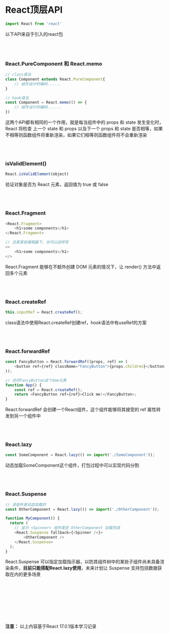 # React顶层API

```javascript
import React from 'react'
```

以下API来自于引入的react包

<br></br>


### React.PureComponent 和 React.memo

```javascript
// class语法
class Component extends React.PureComponent{
    // 组件设计的编码......
}

// hook语法
const Component = React.memo(() => {
    // 组件设计的编码......
})
```

这两个API都有相同的一个作用，就是每当组件中的 props 和 state 发生变化时，React 将检查 上一个 state 和 props 以及下一个 props 和 state 是否相等，如果不相等则函数组件将重新渲染，如果它们相等则函数组件将不会重新渲染

<br></br>





### isValidElement()

```javascript
React.isValidElement(object)
```

验证对象是否为 React 元素，返回值为 true 或 false

<br></br>





### React.Fragment

```javascript
<React.Fragment>
    <h1>some components</h1>    
</React.Fragment>

// 注意某些编辑器下，也可以这样写
<>
    <h1>some components</h1>  
</>
```

React.Fragment 能够在不额外创建 DOM 元素的情况下，让 render() 方法中返回多个元素

<br></br>





### React.createRef

```javascript
this.inputRef = React.createRef();
```

class语法中使用React.createRef创建ref，hook语法中有useRef的方案

<br></br>





### React.forwardRef

```javascript
const FancyButton = React.forwardRef((props, ref) => (
    <button ref={ref} className="FancyButton">{props.children}</button>
));

// 访问FancyButton这个dom元素
function App() {
    const ref = React.createRef();
    return <FancyButton ref={ref}>Click me!</FancyButton>;
}
```

React.forwardRef 会创建一个React组件，这个组件能够将其接受的 ref 属性转发到另一个组件中

<br></br>






### React.lazy

```javascript
const SomeComponent = React.lazy(() => import('./SomeComponent'));
```

动态加载SomeComponent这个组件，打包过程中可以实现代码分割

<br></br>




### React.Suspense

```javascript
// 该组件是动态加载的
const OtherComponent = React.lazy(() => import('./OtherComponent'));

function MyComponent() {
  return (
    // 显示 <Spinner> 组件直至 OtherComponent 加载完成
    <React.Suspense fallback={<Spinner />}>
        <OtherComponent />
    </React.Suspense>
  );
}
```

React.Suspense 可以指定加载指示器，以防其组件树中的某些子组件尚未具备渲染条件，**目前只能搭配React.lazy使用**，未来计划让 Suspense 支持包括数据获取在内的更多场景

<br></br>



<br></br>
<br></br>

**注意：** 以上内容基于React 17.0.1版本学习记录
